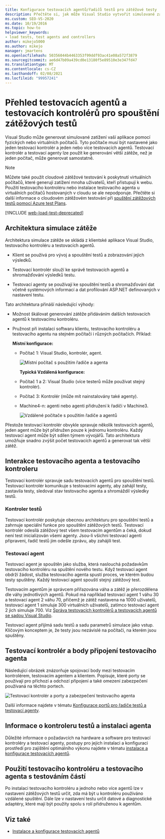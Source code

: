 ```yaml
---
title: Konfigurace testovacích agentů/řadičů testů pro zátěžové testy
description: Přečtěte si, jak může Visual Studio vytvořit simulované zatížení pomocí fyzických nebo virtuálních počítačů, aby se vygenerovalo více zátěže, než může jeden počítač vygenerovat samostatně.
ms.custom: SEO-VS-2020
ms.date: 10/19/2016
ms.topic: how-to
helpviewer_keywords:
- load tests, test agents and controllers
author: mikejo5000
ms.author: mikejo
manager: jmartens
ms.openlocfilehash: 50356044b4463353f99ddf93ac41e08a572f3879
ms.sourcegitcommit: ae6d47b09a439cd0e13180f5e89510e3e347fd47
ms.translationtype: MT
ms.contentlocale: cs-CZ
ms.lasthandoff: 02/08/2021
ms.locfileid: "99957241"
---
```

# <a name="overview-of-test-agents-and-test-controllers-for-running-load-tests"></a>Přehled testovacích agentů a testovacích kontrolérů pro spouštění zátěžových testů

Visual Studio může generovat simulované zatížení vaší aplikace pomocí fyzických nebo virtuálních počítačů. Tyto počítače musí být nastavené jako jeden testovací kontrolér a jeden nebo více testovacích agentů. Testovací kontrolér a testovací agenty lze použít ke generování větší zátěže, než je jeden počítač, může generovat samostatně.

> [!NOTE]
> Můžete také použít cloudové zátěžové testování k poskytnutí virtuálních počítačů, které generují zatížení mnoha uživatelů, kteří přistupují k webu. Použití testovacího kontroléru nebo instalace testovacího agenta u virtuálních počítačů hostovaných v cloudu se ale nepodporuje. Přečtěte si další informace o cloudovém zátěžovém testování při [spuštění zátěžových testů pomocí Azure test Plans](/azure/devops/test/load-test/get-started-simple-cloud-load-test?view=vsts&preserve-view=true).

[!INCLUDE [web-load-test-deprecated](includes/web-load-test-deprecated.md)]

## <a name="load-simulation-architecture"></a>Architektura simulace zátěže

Architektura simulace zátěže se skládá z klientské aplikace Visual Studio, testovacího kontroléru a testovacích agentů.

- Klient se používá pro vývoj a spouštění testů a zobrazování jejich výsledků.

- Testovací kontrolér slouží ke správě testovacích agentů a shromažďování výsledků testu.

- Testovací agenty se používají ke spouštění testů a shromažďování dat včetně systémových informací a dat profilování ASP.NET definovaných v nastavení testu.

Tato architektura přináší následující výhody:

- Možnost škálovat generování zátěže přidáváním dalších testovacích agentů k testovacímu kontroléru.

- Pružnost při instalaci softwaru klientu, testovacího kontroléru a testovacího agentu na stejném počítači i různých počítačích. Příklad:

   **Místní konfigurace:**

  - Počítač 1: Visual Studio, kontrolér, agent.

    ![Místní počítač s použitím řadiče a agenta](./media/load-test-configa.png)

    **Typická Vzdálená konfigurace:**

  - Počítač 1 a 2: Visual Studio (více testerů může používat stejný kontrolér).

  - Počítač 3: Kontrolér (může mít nainstalovány také agenty).

  - Machine4-n: agenti nebo agenti přidružení k řadiči v Machine3.

    ![Vzdálené počítače s použitím řadiče a agentů](./media/load-test-configb.png)

Přestože testovací kontrolér obvykle spravuje několik testovacích agentů, jeden agent může být přidružen pouze k jednomu kontroléru. Každý testovací agent může být sdílen týmem vývojářů. Tato architektura umožňuje snadno zvýšit počet testovacích agentů a generovat tak větší zátěž.

## <a name="test-agent-and-test-controller-interaction"></a>Interakce testovacího agenta a testovacího kontroleru

Testovací kontrolér spravuje sadu testovacích agentů pro spouštění testů. Testovací kontrolér komunikuje s testovacími agenty, aby zahájil testy, zastavila testy, sledoval stav testovacího agenta a shromáždil výsledky testů.

### <a name="test-controller"></a>Kontroler testů

Testovací kontrolér poskytuje obecnou architekturu pro spouštění testů a zahrnuje speciální funkce pro spouštění zátěžových testů. Testovací kontrolér odesílá zátěžový test všem testovacím agentům a čeká, dokud není test inicializován všemi agenty. Jsou-li všichni testovací agenti připraveni, řadič testů jim odešle zprávu, aby zahájili test.

### <a name="test-agent"></a>Testovací agent

Testovací agent je spouštěn jako služba, která naslouchá požadavkům testovacího kontroléru na spuštění nového testu. Když testovací agent obdrží žádost, služba testovacího agenta spustí proces, ve kterém budou testy spuštěny. Každý testovací agent spouští stejný zátěžový test.

Testovacím agentům je správcem přiřazována váha a zátěž je přerozdělena dle váhy jednotlivých agentů. Pokud má například testovací agent 1 váhu 30 a testovací agent 2 váhu 70, přičemž je zátěž nastavena na 1000 uživatelů, testovací agent 1 simuluje 300 virtuálních uživatelů, zatímco testovací agent 2 jich simuluje 700. Viz [Správa testovacích kontrolérů a testovacích agentů se sadou Visual Studio](../test/manage-test-controllers-and-test-agents.md).

Testovací agent přijímá sadu testů a sadu parametrů simulace jako vstup. Klíčovým konceptem je, že testy jsou nezávislé na počítači, na kterém jsou spuštěny.

## <a name="test-controller-and-test-agent-connection-points"></a>Testovací kontrolér a body připojení testovacího agenta

Následující obrázek znázorňuje spojovací body mezi testovacím kontrolérem, testovacím agentem a klientem. Popisuje, které porty se používají pro příchozí a odchozí připojení a také omezení zabezpečení používaná na těchto portech.

![Testovací kontrolér a porty a zabezpečení testovacího agenta](./media/test-controller-agent-firewall.png)

Další informace najdete v tématu [Konfigurace portů pro řadiče testů a testovací agenty](../test/configure-ports-for-test-controllers-and-test-agents.md).

## <a name="test-controller-and-agent-installation-information"></a>Informace o kontroleru testů a instalaci agenta

Důležité informace o požadavcích na hardware a software pro testovací kontroléry a testovací agenty, postupy pro jejich instalaci a konfiguraci prostředí pro zajištění optimálního výkonu najdete v tématu [instalace a konfigurace testovacích agentů](../test/lab-management/install-configure-test-agents.md).

## <a name="use-the-test-controller-and-test-agent-with-unit-tests"></a>Použití testovacího kontroléru a testovacího agenta s testováním částí

Po instalaci testovacího kontroléru a jednoho nebo více agentů lze v nastavení zátěžových testů určit, zda má být u kontroléru používáno vzdálené spuštění. Dále lze v nastavení testu určit datové a diagnostické adaptéry, které mají být použity spolu s rolí přidruženou k agentům.

## <a name="see-also"></a>Viz také

- [Instalace a konfigurace testovacích agentů](../test/lab-management/install-configure-test-agents.md)
